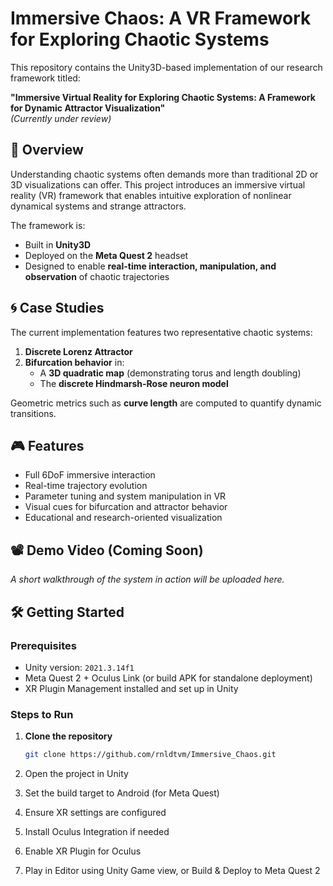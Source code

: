 # Immersive Chaos: A VR Framework for Exploring Chaotic Systems

This repository contains the Unity3D-based implementation of our research framework titled:

**"Immersive Virtual Reality for Exploring Chaotic Systems: A Framework for Dynamic Attractor Visualization"**  
*(Currently under review)*

## 🧠 Overview

Understanding chaotic systems often demands more than traditional 2D or 3D visualizations can offer. This project introduces an immersive virtual reality (VR) framework that enables intuitive exploration of nonlinear dynamical systems and strange attractors.

The framework is:

- Built in **Unity3D**
- Deployed on the **Meta Quest 2** headset
- Designed to enable **real-time interaction, manipulation, and observation** of chaotic trajectories

## 🌀 Case Studies

The current implementation features two representative chaotic systems:

1. **Discrete Lorenz Attractor**
2. **Bifurcation behavior** in:
   - A **3D quadratic map** (demonstrating torus and length doubling)
   - The **discrete Hindmarsh-Rose neuron model**

Geometric metrics such as **curve length** are computed to quantify dynamic transitions.

## 🎮 Features

- Full 6DoF immersive interaction
- Real-time trajectory evolution
- Parameter tuning and system manipulation in VR
- Visual cues for bifurcation and attractor behavior
- Educational and research-oriented visualization

## 📽️ Demo Video (Coming Soon)

*A short walkthrough of the system in action will be uploaded here.*

## 🛠️ Getting Started

### Prerequisites

- Unity version: `2021.3.14f1`
- Meta Quest 2 + Oculus Link (or build APK for standalone deployment)
- XR Plugin Management installed and set up in Unity

### Steps to Run

1. **Clone the repository**
   ```bash
   git clone https://github.com/rnldtvm/Immersive_Chaos.git

2. Open the project in Unity

3. Set the build target to Android (for Meta Quest)

4. Ensure XR settings are configured

5. Install Oculus Integration if needed

6. Enable XR Plugin for Oculus

7. Play in Editor using Unity Game view, or Build & Deploy to Meta Quest 2
   
